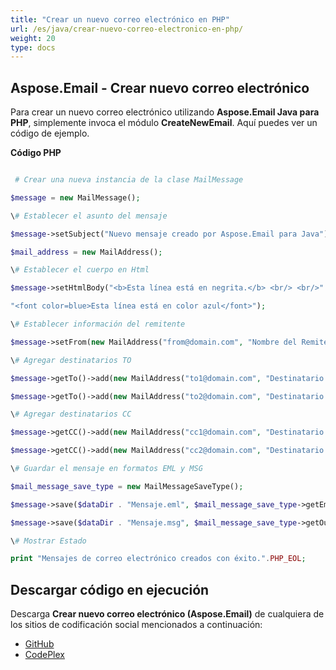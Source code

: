 ```yaml
---
title: "Crear un nuevo correo electrónico en PHP"
url: /es/java/crear-nuevo-correo-electronico-en-php/
weight: 20
type: docs
---
```


## **Aspose.Email - Crear nuevo correo electrónico**
Para crear un nuevo correo electrónico utilizando **Aspose.Email Java para PHP**, simplemente invoca el módulo **CreateNewEmail**. Aquí puedes ver un código de ejemplo.

**Código PHP**

``` php

 # Crear una nueva instancia de la clase MailMessage

$message = new MailMessage();

\# Establecer el asunto del mensaje

$message->setSubject("Nuevo mensaje creado por Aspose.Email para Java");

$mail_address = new MailAddress();

\# Establecer el cuerpo en Html

$message->setHtmlBody("<b>Esta línea está en negrita.</b> <br/> <br/>" .

"<font color=blue>Esta línea está en color azul</font>");

\# Establecer información del remitente

$message->setFrom(new MailAddress("from@domain.com", "Nombre del Remitente", false));

\# Agregar destinatarios TO

$message->getTo()->add(new MailAddress("to1@domain.com", "Destinatario 1", false));

$message->getTo()->add(new MailAddress("to2@domain.com", "Destinatario 2", false));

\# Agregar destinatarios CC

$message->getCC()->add(new MailAddress("cc1@domain.com", "Destinatario 3", false));

$message->getCC()->add(new MailAddress("cc2@domain.com", "Destinatario 4", false));

\# Guardar el mensaje en formatos EML y MSG

$mail_message_save_type = new MailMessageSaveType();

$message->save($dataDir . "Mensaje.eml", $mail_message_save_type->getEmlFormat());

$message->save($dataDir . "Mensaje.msg", $mail_message_save_type->getOutlookMessageFormat());

\# Mostrar Estado

print "Mensajes de correo electrónico creados con éxito.".PHP_EOL;


```
## **Descargar código en ejecución**
Descarga **Crear nuevo correo electrónico (Aspose.Email)** de cualquiera de los sitios de codificación social mencionados a continuación:

- [GitHub](https://github.com/aspose-email/Aspose.Email-for-Java/blob/master/Plugins/Aspose_Email_Java_for_PHP/src/aspose/email/ProgrammingEmail/CreateNewEmail.php)
- [CodePlex](https://asposeemailjavaphp.codeplex.com/SourceControl/latest#src/aspose/email/ProgrammingEmail/CreateNewEmail.php)